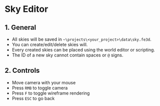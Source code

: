 # Sky Editor

## 1. General

- All skies will be saved in `~\projects\<your_project>\data\sky.fe3d`.
- You can create/edit/delete skies will.
- Every created skies can be placed using the world editor or scripting.
- The ID of a new sky cannot contain spaces or `@` signs.

## 2. Controls

- Move camera with your mouse
- Press `RMB` to toggle camera
- Press `F` to toggle wireframe rendering
- Press `ESC` to go back
